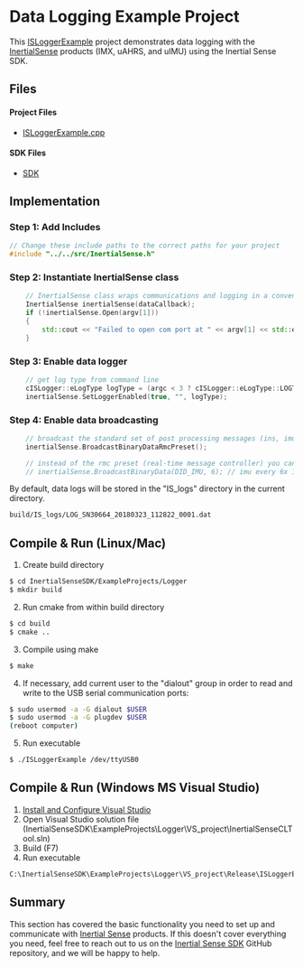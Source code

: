 # Data Logging Example Project

This [ISLoggerExample](https://github.com/inertialsense/InertialSenseSDK/tree/release/ExampleProjects/Logger) project demonstrates data logging with the <a href="https://inertialsense.com">InertialSense</a> products (IMX, uAHRS, and uIMU) using the Inertial Sense SDK.

## Files

#### Project Files

* [ISLoggerExample.cpp](https://github.com/inertialsense/InertialSenseSDK/tree/release/ExampleProjects/Logger/ISLoggerExample.cpp)

#### SDK Files

* [SDK](https://github.com/inertialsense/InertialSenseSDK/tree/master/src)


## Implementation

### Step 1: Add Includes

```C++
// Change these include paths to the correct paths for your project
#include "../../src/InertialSense.h"
```

### Step 2: Instantiate InertialSense class

```C++
	// InertialSense class wraps communications and logging in a convenient, easy to use class
	InertialSense inertialSense(dataCallback);
	if (!inertialSense.Open(argv[1]))
	{
		std::cout << "Failed to open com port at " << argv[1] << std::endl;
	}
```

### Step 3: Enable data logger

```C++
	// get log type from command line
	cISLogger::eLogType logType = (argc < 3 ? cISLogger::eLogType::LOGTYPE_DAT : cISLogger::ParseLogType(argv[2]));
	inertialSense.SetLoggerEnabled(true, "", logType);
```

### Step 4: Enable data broadcasting

```C++
	// broadcast the standard set of post processing messages (ins, imu, etc.)
	inertialSense.BroadcastBinaryDataRmcPreset();

	// instead of the rmc preset (real-time message controller) you can request individual messages...
	// inertialSense.BroadcastBinaryData(DID_IMU, 6); // imu every 6x 16ms (startupNavDtMs default) (96 hz)
```

By default, data logs will be stored in the "IS_logs" directory in the current directory.

``` bash
build/IS_logs/LOG_SN30664_20180323_112822_0001.dat
```

## Compile & Run (Linux/Mac)

1. Create build directory
``` bash
$ cd InertialSenseSDK/ExampleProjects/Logger
$ mkdir build
```
2. Run cmake from within build directory
``` bash
$ cd build
$ cmake ..
```
3. Compile using make
 ``` bash
 $ make
 ```
4. If necessary, add current user to the "dialout" group in order to read and write to the USB serial communication ports:
```bash
$ sudo usermod -a -G dialout $USER
$ sudo usermod -a -G plugdev $USER
(reboot computer)
```
5. Run executable
``` bash
$ ./ISLoggerExample /dev/ttyUSB0
```
## Compile & Run (Windows MS Visual Studio)

1. [Install and Configure Visual Studio](../../software/SDK/#installing-and-configuring-visual-studio)
2. Open Visual Studio solution file (InertialSenseSDK\ExampleProjects\Logger\VS_project\InertialSenseCLTool.sln)
3. Build (F7)
4. Run executable
``` bash
C:\InertialSenseSDK\ExampleProjects\Logger\VS_project\Release\ISLoggerExample.exe COM3
```

## Summary

This section has covered the basic functionality you need to set up and communicate with <a href="https://inertialsense.com">Inertial Sense</a> products.  If this doesn't cover everything you need, feel free to reach out to us on the <a href="https://github.com/inertialsense/InertialSenseSDK">Inertial Sense SDK</a> GitHub repository, and we will be happy to help.
